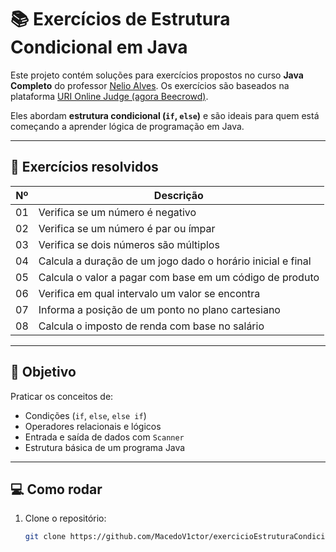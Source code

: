 # 📚 Exercícios de Estrutura Condicional em Java

Este projeto contém soluções para exercícios propostos no curso **Java Completo** do professor [Nelio Alves](http://educandoweb.com.br). Os exercícios são baseados na plataforma [URI Online Judge (agora Beecrowd)](https://www.beecrowd.com.br).

Eles abordam **estrutura condicional (`if`, `else`)** e são ideais para quem está começando a aprender lógica de programação em Java.

---

## 🧠 Exercícios resolvidos

| Nº | Descrição | 
|----|-----------|
| 01 | Verifica se um número é negativo | 
| 02 | Verifica se um número é par ou ímpar | 
| 03 | Verifica se dois números são múltiplos | 
| 04 | Calcula a duração de um jogo dado o horário inicial e final | 
| 05 | Calcula o valor a pagar com base em um código de produto | 
| 06 | Verifica em qual intervalo um valor se encontra | 
| 07 | Informa a posição de um ponto no plano cartesiano | 
| 08 | Calcula o imposto de renda com base no salário | 

---

## 🎯 Objetivo

Praticar os conceitos de:
- Condições (`if`, `else`, `else if`)
- Operadores relacionais e lógicos
- Entrada e saída de dados com `Scanner`
- Estrutura básica de um programa Java

---

## 💻 Como rodar

1. Clone o repositório:
   ```bash
   git clone https://github.com/MacedoV1ctor/exercicioEstruturaCondicional.git
